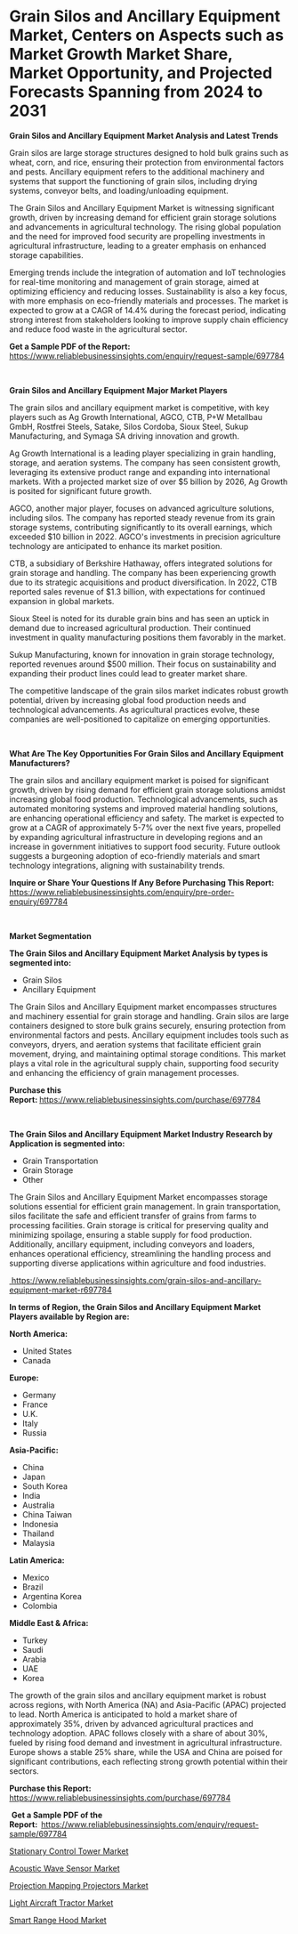 <p><h1>Grain Silos and Ancillary Equipment Market, Centers on Aspects such as Market Growth Market Share, Market Opportunity, and Projected Forecasts Spanning from 2024 to 2031</h1></p><p><strong>Grain Silos and Ancillary Equipment Market Analysis and Latest Trends</strong></p>
<p><p>Grain silos are large storage structures designed to hold bulk grains such as wheat, corn, and rice, ensuring their protection from environmental factors and pests. Ancillary equipment refers to the additional machinery and systems that support the functioning of grain silos, including drying systems, conveyor belts, and loading/unloading equipment. </p><p>The Grain Silos and Ancillary Equipment Market is witnessing significant growth, driven by increasing demand for efficient grain storage solutions and advancements in agricultural technology. The rising global population and the need for improved food security are propelling investments in agricultural infrastructure, leading to a greater emphasis on enhanced storage capabilities. </p><p>Emerging trends include the integration of automation and IoT technologies for real-time monitoring and management of grain storage, aimed at optimizing efficiency and reducing losses. Sustainability is also a key focus, with more emphasis on eco-friendly materials and processes. The market is expected to grow at a CAGR of 14.4% during the forecast period, indicating strong interest from stakeholders looking to improve supply chain efficiency and reduce food waste in the agricultural sector.</p></p>
<p><strong>Get a Sample PDF of the Report:&nbsp;</strong> <a href="https://www.reliablebusinessinsights.com/enquiry/request-sample/697784?utm_campaign=57&utm_medium=2&utm_source=Github&utm_content=ia&utm_term=29092024&utm_id=grain-silos-and-ancillary-equipment">https://www.reliablebusinessinsights.com/enquiry/request-sample/697784</a></p>
<p>&nbsp;</p>
<p><strong>Grain Silos and Ancillary Equipment Major Market Players</strong></p>
<p><p>The grain silos and ancillary equipment market is competitive, with key players such as Ag Growth International, AGCO, CTB, P+W Metallbau GmbH, Rostfrei Steels, Satake, Silos Cordoba, Sioux Steel, Sukup Manufacturing, and Symaga SA driving innovation and growth.</p><p>Ag Growth International is a leading player specializing in grain handling, storage, and aeration systems. The company has seen consistent growth, leveraging its extensive product range and expanding into international markets. With a projected market size of over $5 billion by 2026, Ag Growth is posited for significant future growth.</p><p>AGCO, another major player, focuses on advanced agriculture solutions, including silos. The company has reported steady revenue from its grain storage systems, contributing significantly to its overall earnings, which exceeded $10 billion in 2022. AGCO's investments in precision agriculture technology are anticipated to enhance its market position.</p><p>CTB, a subsidiary of Berkshire Hathaway, offers integrated solutions for grain storage and handling. The company has been experiencing growth due to its strategic acquisitions and product diversification. In 2022, CTB reported sales revenue of $1.3 billion, with expectations for continued expansion in global markets.</p><p>Sioux Steel is noted for its durable grain bins and has seen an uptick in demand due to increased agricultural production. Their continued investment in quality manufacturing positions them favorably in the market.</p><p>Sukup Manufacturing, known for innovation in grain storage technology, reported revenues around $500 million. Their focus on sustainability and expanding their product lines could lead to greater market share.</p><p>The competitive landscape of the grain silos market indicates robust growth potential, driven by increasing global food production needs and technological advancements. As agricultural practices evolve, these companies are well-positioned to capitalize on emerging opportunities.</p></p>
<p>&nbsp;</p>
<p><strong>What Are The Key Opportunities For Grain Silos and Ancillary Equipment Manufacturers?</strong></p>
<p><p>The grain silos and ancillary equipment market is poised for significant growth, driven by rising demand for efficient grain storage solutions amidst increasing global food production. Technological advancements, such as automated monitoring systems and improved material handling solutions, are enhancing operational efficiency and safety. The market is expected to grow at a CAGR of approximately 5-7% over the next five years, propelled by expanding agricultural infrastructure in developing regions and an increase in government initiatives to support food security. Future outlook suggests a burgeoning adoption of eco-friendly materials and smart technology integrations, aligning with sustainability trends.</p></p>
<p><strong>Inquire or Share Your Questions If Any Before Purchasing This Report:</strong> <a href="https://www.reliablebusinessinsights.com/enquiry/pre-order-enquiry/697784?utm_campaign=57&utm_medium=2&utm_source=Github&utm_content=ia&utm_term=29092024&utm_id=grain-silos-and-ancillary-equipment">https://www.reliablebusinessinsights.com/enquiry/pre-order-enquiry/697784</a></p>
<p>&nbsp;</p>
<p><strong>Market Segmentation</strong></p>
<p><strong>The Grain Silos and Ancillary Equipment Market Analysis by types is segmented into:</strong></p>
<p><ul><li>Grain Silos</li><li>Ancillary Equipment</li></ul></p>
<p><p>The Grain Silos and Ancillary Equipment market encompasses structures and machinery essential for grain storage and handling. Grain silos are large containers designed to store bulk grains securely, ensuring protection from environmental factors and pests. Ancillary equipment includes tools such as conveyors, dryers, and aeration systems that facilitate efficient grain movement, drying, and maintaining optimal storage conditions. This market plays a vital role in the agricultural supply chain, supporting food security and enhancing the efficiency of grain management processes.</p></p>
<p><strong>Purchase this Report:&nbsp;</strong><a href="https://www.reliablebusinessinsights.com/purchase/697784?utm_campaign=57&utm_medium=2&utm_source=Github&utm_content=ia&utm_term=29092024&utm_id=grain-silos-and-ancillary-equipment">https://www.reliablebusinessinsights.com/purchase/697784</a></p>
<p>&nbsp;</p>
<p><strong>The Grain Silos and Ancillary Equipment Market Industry Research by Application is segmented into:</strong></p>
<p><ul><li>Grain Transportation</li><li>Grain Storage</li><li>Other</li></ul></p>
<p><p>The Grain Silos and Ancillary Equipment Market encompasses storage solutions essential for efficient grain management. In grain transportation, silos facilitate the safe and efficient transfer of grains from farms to processing facilities. Grain storage is critical for preserving quality and minimizing spoilage, ensuring a stable supply for food production. Additionally, ancillary equipment, including conveyors and loaders, enhances operational efficiency, streamlining the handling process and supporting diverse applications within agriculture and food industries.</p></p>
<p><a href="https://www.reliablebusinessinsights.com/grain-silos-and-ancillary-equipment-market-r697784?utm_campaign=57&utm_medium=2&utm_source=Github&utm_content=ia&utm_term=29092024&utm_id=grain-silos-and-ancillary-equipment">&nbsp;https://www.reliablebusinessinsights.com/grain-silos-and-ancillary-equipment-market-r697784</a></p>
<p><strong>In terms of Region, the Grain Silos and Ancillary Equipment Market Players available by Region are:</strong></p>
<p>
    <p> <strong> North America: </strong>
        <ul>
            <li>United States</li>
            <li>Canada</li>
        </ul>
        </p> 
    <p> <strong> Europe: </strong>
        <ul>
            <li>Germany</li>
            <li>France</li>
            <li>U.K.</li>
            <li>Italy</li>
            <li>Russia</li>
        </ul>
        </p> 
    <p> <strong> Asia-Pacific: </strong>
        <ul>
            <li>China</li>
            <li>Japan</li>
            <li>South Korea</li>
            <li>India</li>
            <li>Australia</li>
            <li>China Taiwan</li>
            <li>Indonesia</li>
            <li>Thailand</li>
            <li>Malaysia</li>
        </ul>
        </p> 
    <p> <strong> Latin America: </strong>
        <ul>
            <li>Mexico</li>
            <li>Brazil</li>
            <li>Argentina Korea</li>
            <li>Colombia</li>
        </ul>
        </p> 
    <p> <strong> Middle East & Africa: </strong>
        <ul>
            <li>Turkey</li>
            <li>Saudi</li>
            <li>Arabia</li>
            <li>UAE</li>
            <li>Korea</li>
        </ul>
    </p>
    </p>
<p><p>The growth of the grain silos and ancillary equipment market is robust across regions, with North America (NA) and Asia-Pacific (APAC) projected to lead. North America is anticipated to hold a market share of approximately 35%, driven by advanced agricultural practices and technology adoption. APAC follows closely with a share of about 30%, fueled by rising food demand and investment in agricultural infrastructure. Europe shows a stable 25% share, while the USA and China are poised for significant contributions, each reflecting strong growth potential within their sectors.</p></p>
<p><strong>Purchase this Report: </strong><a href="https://www.reliablebusinessinsights.com/purchase/697784?utm_campaign=57&utm_medium=2&utm_source=Github&utm_content=ia&utm_term=29092024&utm_id=grain-silos-and-ancillary-equipment">https://www.reliablebusinessinsights.com/purchase/697784</a></p>
<p>&nbsp;<strong>Get a Sample PDF of the Report:&nbsp;&nbsp;</strong><a href="https://www.reliablebusinessinsights.com/enquiry/request-sample/697784?utm_campaign=57&utm_medium=2&utm_source=Github&utm_content=ia&utm_term=29092024&utm_id=grain-silos-and-ancillary-equipment">https://www.reliablebusinessinsights.com/enquiry/request-sample/697784</a></p>
<p><strong></strong></p>
<p><p><a href="https://github.com/gailasejs/Market-Research-Report-List-1/blob/main/stationary-control-tower-market.md?utm_campaign=57&utm_medium=2&utm_source=Github&utm_content=ia&utm_term=29092024&utm_id=grain-silos-and-ancillary-equipment">Stationary Control Tower Market</a></p><p><a href="https://issuu.com/reportprime-2/docs/acoustic-wave-sensor-market-size-20_3bd0361102fea2?utm_campaign=57&utm_medium=2&utm_source=Github&utm_content=ia&utm_term=29092024&utm_id=grain-silos-and-ancillary-equipment">Acoustic Wave Sensor Market</a></p><p><a href="https://issuu.com/reportprime-2/docs/projection-mapping-projectors-marke_b850c9da330853?utm_campaign=57&utm_medium=2&utm_source=Github&utm_content=ia&utm_term=29092024&utm_id=grain-silos-and-ancillary-equipment">Projection Mapping Projectors Market</a></p><p><a href="https://github.com/jeffreybishop26/Market-Research-Report-List-1/blob/main/light-aircraft-tractor-market.md?utm_campaign=57&utm_medium=2&utm_source=Github&utm_content=ia&utm_term=29092024&utm_id=grain-silos-and-ancillary-equipment">Light Aircraft Tractor Market</a></p><p><a href="https://www.linkedin.com/pulse/smart-range-hood-market-size-growth-trends-industry-analysis-xfcdf?utm_campaign=57&utm_medium=2&utm_source=Github&utm_content=ia&utm_term=29092024&utm_id=grain-silos-and-ancillary-equipment">Smart Range Hood Market</a></p></p>